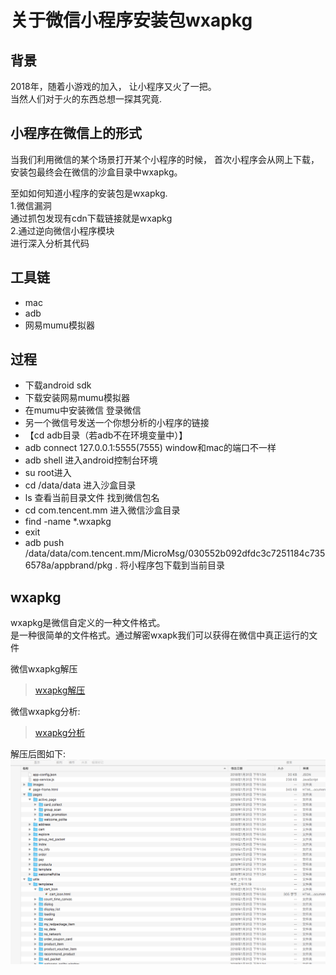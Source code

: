 # 关于微信小程序安装包wxapkg

## 背景
2018年，随着小游戏的加入， 让小程序又火了一把。       
当然人们对于火的东西总想一探其究竟.       

## 小程序在微信上的形式
当我们利用微信的某个场景打开某个小程序的时候， 首次小程序会从网上下载，安装包最终会在微信的沙盒目录中wxapkg。       

至如如何知道小程序的安装包是wxapkg.       
1.微信漏洞       
通过抓包发现有cdn下载链接就是wxapkg       
2.通过逆向微信小程序模块       
进行深入分析其代码       


## 工具链
- mac       
- adb       
- 网易mumu模拟器       

## 过程
- 下载android sdk       
- 下载安装网易mumu模拟器       
- 在mumu中安装微信 登录微信       
- 另一个微信号发送一个你想分析的小程序的链接       
- 【cd adb目录（若adb不在环境变量中）】       
- adb connect 127.0.0.1:5555(7555) window和mac的端口不一样       
- adb shell 进入android控制台环境       
- su root进入       
- cd /data/data 进入沙盒目录       
- ls 查看当前目录文件   找到微信包名       
- cd com.tencent.mm   进入微信沙盒目录       
- find -name *.wxapkg      
- exit
- adb push /data/data/com.tencent.mm/MicroMsg/030552b092dfdc3c7251184c7356578a/appbrand/pkg  .  将小程序包下载到当前目录     


## wxapkg
wxapkg是微信自定义的一种文件格式。       
是一种很简单的文件格式。通过解密wxapk我们可以获得在微信中真正运行的文件        

微信wxapkg解压          
> [wxapkg解压](unwxapkg.py)          

微信wxapkg分析:           
> [wxapkg分析](#)           


解压后图如下:
![源码](un_wxapk.png)        








